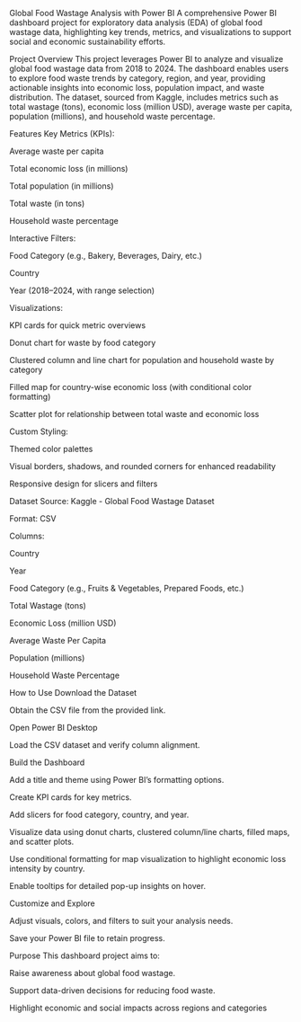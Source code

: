 Global Food Wastage Analysis with Power BI
A comprehensive Power BI dashboard project for exploratory data analysis (EDA) of global food wastage data, highlighting key trends, metrics, and visualizations to support social and economic sustainability efforts.

Project Overview
This project leverages Power BI to analyze and visualize global food wastage data from 2018 to 2024. The dashboard enables users to explore food waste trends by category, region, and year, providing actionable insights into economic loss, population impact, and waste distribution. The dataset, sourced from Kaggle, includes metrics such as total wastage (tons), economic loss (million USD), average waste per capita, population (millions), and household waste percentage.

Features
Key Metrics (KPIs):

Average waste per capita

Total economic loss (in millions)

Total population (in millions)

Total waste (in tons)

Household waste percentage

Interactive Filters:

Food Category (e.g., Bakery, Beverages, Dairy, etc.)

Country

Year (2018–2024, with range selection)

Visualizations:

KPI cards for quick metric overviews

Donut chart for waste by food category

Clustered column and line chart for population and household waste by category

Filled map for country-wise economic loss (with conditional color formatting)

Scatter plot for relationship between total waste and economic loss

Custom Styling:

Themed color palettes

Visual borders, shadows, and rounded corners for enhanced readability

Responsive design for slicers and filters

Dataset
Source: Kaggle - Global Food Wastage Dataset

Format: CSV

Columns:

Country

Year

Food Category (e.g., Fruits & Vegetables, Prepared Foods, etc.)

Total Wastage (tons)

Economic Loss (million USD)

Average Waste Per Capita

Population (millions)

Household Waste Percentage

How to Use
Download the Dataset

Obtain the CSV file from the provided link.

Open Power BI Desktop

Load the CSV dataset and verify column alignment.

Build the Dashboard

Add a title and theme using Power BI’s formatting options.

Create KPI cards for key metrics.

Add slicers for food category, country, and year.

Visualize data using donut charts, clustered column/line charts, filled maps, and scatter plots.

Use conditional formatting for map visualization to highlight economic loss intensity by country.

Enable tooltips for detailed pop-up insights on hover.

Customize and Explore

Adjust visuals, colors, and filters to suit your analysis needs.

Save your Power BI file to retain progress.

Purpose
This dashboard project aims to:

Raise awareness about global food wastage.

Support data-driven decisions for reducing food waste.

Highlight economic and social impacts across regions and categories

